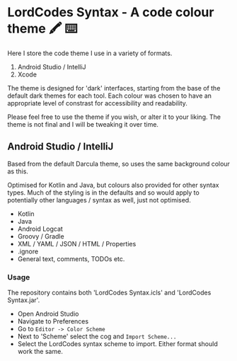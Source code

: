 # LordCodes Syntax - A code colour theme 🖍 ⌨️

Here I store the code theme I use in a variety of formats.

1. Android Studio / IntelliJ
2. Xcode

The theme is designed for 'dark' interfaces, starting from the base of the default dark themes for each tool. Each colour was chosen to have an appropriate level of constrast for accessibility and readability.

Please feel free to use the theme if you wish, or alter it to your liking. The theme is not final and I will be tweaking it over time.

## Android Studio / IntelliJ

Based from the default Darcula theme, so uses the same background colour as this.

Optimised for Kotlin and Java, but colours also provided for other syntax types. Much of the styling is in the defaults and so would apply to potentially other languages / syntax as well, just not optimised.

- Kotlin
- Java
- Android Logcat
- Groovy / Gradle
- XML / YAML / JSON / HTML / Properties
- .ignore
- General text, comments, TODOs etc.

### Usage

The repository contains both 'LordCodes Syntax.icls' and 'LordCodes Syntax.jar'.

- Open Android Studio
- Navigate to Preferences
- Go to `Editor -> Color Scheme`
- Next to 'Scheme' select the cog and `Import Scheme...`
- Select the LordCodes syntax scheme to import. Either format should work the same.
